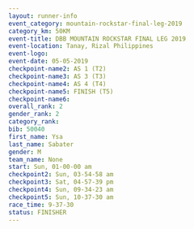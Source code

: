 ```yaml
---
layout: runner-info 
event_category: mountain-rockstar-final-leg-2019 
category_km: 50KM 
event-title: DBB MOUNTAIN ROCKSTAR FINAL LEG 2019 
event-location: Tanay, Rizal Philippines 
event-logo: 
event-date: 05-05-2019 
checkpoint-name2: AS 1 (T2) 
checkpoint-name3: AS 3 (T3) 
checkpoint-name4: AS 4 (T4) 
checkpoint-name5: FINISH (T5) 
checkpoint-name6: 
overall_rank: 2
gender_rank: 2
category_rank: 
bib: 50040
first_name: Ysa
last_name: Sabater
gender: M
team_name: None
start: Sun, 01-00-00 am
checkpoint2: Sun, 03-54-58 am
checkpoint3: Sat, 04-57-39 pm
checkpoint4: Sun, 09-34-23 am
checkpoint5: Sun, 10-37-30 am
race_time: 9-37-30
status: FINISHER
---
```

